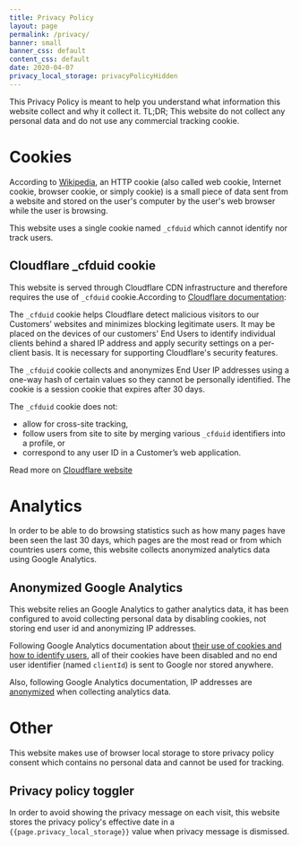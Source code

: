 ```yaml
---
title: Privacy Policy
layout: page
permalink: /privacy/
banner: small
banner_css: default
content_css: default
date: 2020-04-07
privacy_local_storage: privacyPolicyHidden
---
```


This Privacy Policy is meant to help you understand what information this website collect and why it collect it.
TL;DR; This website do not collect any personal data and do not use any commercial tracking cookie.

# Cookies

According to [Wikipedia](https://en.wikipedia.org/wiki/HTTP_cookie), an HTTP cookie (also called web cookie, Internet cookie, browser cookie, or simply cookie) is a small piece of data sent from a website and stored on the user's computer by the user's web browser while the user is browsing. 

This website uses a single cookie named `_cfduid` which cannot identify nor track users.

## Cloudflare _cfduid cookie

This website is served through Cloudflare CDN infrastructure and therefore requires the use of `_cfduid` cookie.According to [Cloudflare documentation](https://support.cloudflare.com/hc/en-us/articles/200170156-Understanding-the-Cloudflare-Cookies#12345682.):


The `_cfduid` cookie helps Cloudflare detect malicious visitors to our Customers’ websites and minimizes blocking legitimate users. It may be placed on the devices of our customers' End Users to identify individual clients behind a shared IP address and apply security settings on a per-client basis. It is necessary for supporting Cloudflare's security features.

The `_cfduid` cookie collects and anonymizes End User IP addresses using a one-way hash of certain values so they cannot be personally identified. The cookie is a session cookie that expires after 30 days.

The `_cfduid` cookie does not:

- allow for cross-site tracking,
- follow users from site to site by merging various `_cfduid` identifiers into a profile, or
- correspond to any user ID in a Customer’s web application.

Read more on [Cloudflare website](https://support.cloudflare.com/hc/en-us/articles/200170156-Understanding-the-Cloudflare-Cookies#12345682.)

# Analytics

In order to be able to do browsing statistics such as how many pages have been seen the last 30 days, which pages are the most read or from which countries users come, this website collects anonymized analytics data using Google Analytics.

## Anonymized Google Analytics

This website relies an Google Analytics to gather analytics data, it has been configured to avoid collecting personal data by disabling cookies, not storing end user id and anonymizing IP addresses.

Following Google Analytics documentation about [their use of cookies and how to identify users](https://developers.google.com/analytics/devguides/collection/analyticsjs/cookies-user-id#disabling_cookies), all of their cookies have been disabled and no end user identifier (named `clientId`) is sent to Google nor stored anywhere.

Also, following Google Analytics documentation, IP addresses are [anonymized](https://support.google.com/analytics/answer/2763052?hl=en) when collecting analytics data.

# Other

This website makes use of browser local storage to store privacy policy consent which contains no personal data and cannot be used for tracking.

## Privacy policy toggler

In order to avoid showing the privacy message on each visit, this website stores the privacy policy's effective date in a `{{page.privacy_local_storage}}` value when privacy message is dismissed.
